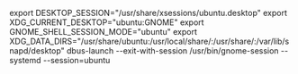 export DESKTOP_SESSION="/usr/share/xsessions/ubuntu.desktop"
export XDG_CURRENT_DESKTOP="ubuntu:GNOME"
export GNOME_SHELL_SESSION_MODE="ubuntu"
export XDG_DATA_DIRS="/usr/share/ubuntu:/usr/local/share/:/usr/share/:/var/lib/snapd/desktop"
dbus-launch --exit-with-session /usr/bin/gnome-session --systemd --session=ubuntu